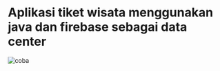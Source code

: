 # Aplikasi tiket wisata menggunakan java dan firebase sebagai data center
![coba](https://user-images.githubusercontent.com/54210017/80895750-86e05d00-8d12-11ea-9075-23f6742152d9.png)












